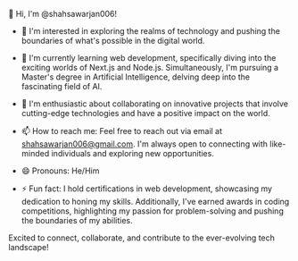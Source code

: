 👋 Hi, I'm @shahsawarjan006!

- 👀 I'm interested in exploring the realms of technology and pushing the boundaries of what's possible in the digital world.

- 🌱 I'm currently learning web development, specifically diving into the exciting worlds of Next.js and Node.js. Simultaneously, I'm pursuing a Master's degree in Artificial Intelligence, delving deep into the fascinating field of AI.

- 💞️ I'm enthusiastic about collaborating on innovative projects that involve cutting-edge technologies and have a positive impact on the world.

- 📫 How to reach me: Feel free to reach out via email at shahsawarjan006@gmail.com. I'm always open to connecting with like-minded individuals and exploring new opportunities.

- 😄 Pronouns: He/Him

- ⚡ Fun fact: I hold certifications in web development, showcasing my dedication to honing my skills. Additionally, I've earned awards in coding competitions, highlighting my passion for problem-solving and pushing the boundaries of my abilities.

Excited to connect, collaborate, and contribute to the ever-evolving tech landscape!

<!---
shahsawarjan006/shahsawarjan006 is a ✨ special ✨ repository because its `README.md` (this file) appears on your GitHub profile.
You can click the Preview link to take a look at your changes.
--->
